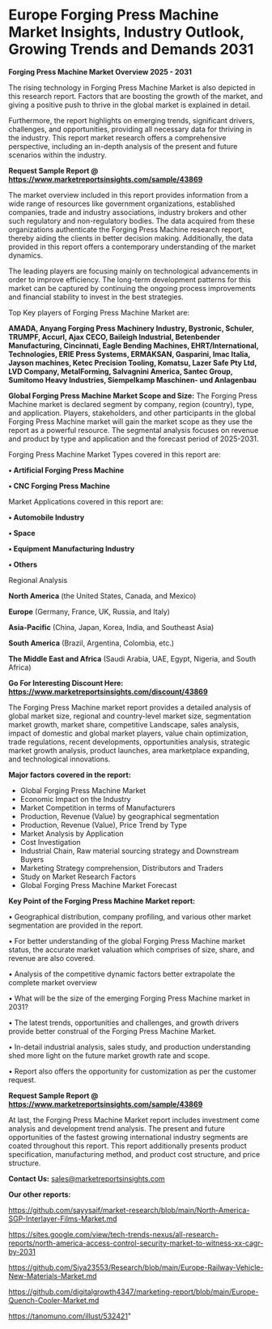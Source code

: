# Europe Forging Press Machine Market Insights, Industry Outlook, Growing Trends and Demands 2031

<Strong> Forging Press Machine Market Overview 2025 - 2031</strong>

The rising technology in Forging Press Machine Market is also depicted in this research report. Factors that are boosting the growth of the market, and giving a positive push to thrive in the global market is explained in detail.

Furthermore, the report highlights on emerging trends, significant drivers, challenges, and opportunities, providing all necessary data for thriving in the industry. This report market research offers a comprehensive perspective, including an in-depth analysis of the present and future scenarios within the industry.

<strong>Request Sample Report @ <a href=https://www.marketreportsinsights.com/sample/43869>https://www.marketreportsinsights.com/sample/43869</a></strong>

The market overview included in this report provides information from a wide range of resources like government organizations, established companies, trade and industry associations, industry brokers and other such regulatory and non-regulatory bodies. The data acquired from these organizations authenticate the Forging Press Machine research report, thereby aiding the clients in better decision making. Additionally, the data provided in this report offers a contemporary understanding of the market dynamics.

The leading players are focusing mainly on technological advancements in order to improve efficiency. The long-term development patterns for this market can be captured by continuing the ongoing process improvements and financial stability to invest in the best strategies.

Top Key players of Forging Press Machine Market are:

<strong>AMADA, Anyang Forging Press Machinery Industry, Bystronic, Schuler, TRUMPF, Accurl, Ajax CECO, Baileigh Industrial, Betenbender Manufacturing, Cincinnati, Eagle Bending Machines, EHRT/International, Technologies, ERIE Press Systems, ERMAKSAN, Gasparini, Imac Italia, Jayson machines, Ketec Precision Tooling, Komatsu, Lazer Safe Pty Ltd, LVD Company, MetalForming, Salvagnini America, Santec Group, Sumitomo Heavy Industries, Siempelkamp Maschinen- und Anlagenbau</strong>

<strong><b>Global Forging Press Machine Market Scope and Size:</b></strong>
The Forging Press Machine market is declared segment by company, region (country), type, and application. Players, stakeholders, and other participants in the global Forging Press Machine market will gain the market scope as they use the report as a powerful resource. The segmental analysis focuses on revenue and product by type and application and the forecast period of 2025-2031.

Forging Press Machine Market Types covered in this report are:

<strong>•  Artificial Forging Press Machine

•  CNC Forging Press Machine</strong>

Market Applications covered in this report are:

<strong>•  Automobile Industry

•  Space

•  Equipment Manufacturing Industry

•  Others</strong> 

Regional Analysis

<strong>North America</strong> (the United States, Canada, and Mexico)

<strong>Europe</strong> (Germany, France, UK, Russia, and Italy)

<strong>Asia-Pacific</strong> (China, Japan, Korea, India, and Southeast Asia)

<strong>South America</strong> (Brazil, Argentina, Colombia, etc.)

<strong>The Middle East and Africa</strong> (Saudi Arabia, UAE, Egypt, Nigeria, and South Africa)

<strong>Go For Interesting Discount Here: <a href=https://www.marketreportsinsights.com/discount/43869>https://www.marketreportsinsights.com/discount/43869</a></strong>

The Forging Press Machine market report provides a detailed analysis of global market size, regional and country-level market size, segmentation market growth, market share, competitive Landscape, sales analysis, impact of domestic and global market players, value chain optimization, trade regulations, recent developments, opportunities analysis, strategic market growth analysis, product launches, area marketplace expanding, and technological innovations.

<strong><b>Major factors covered in the report:</b></strong>
<ul>
  <li>Global Forging Press Machine Market </li>
  <li>Economic Impact on the Industry</li>
  <li>Market Competition in terms of Manufacturers</li>
  <li>Production, Revenue (Value) by geographical segmentation</li>
  <li>Production, Revenue (Value), Price Trend by Type</li>
  <li>Market Analysis by Application</li>
  <li>Cost Investigation</li>
  <li>Industrial Chain, Raw material sourcing strategy and Downstream Buyers</li>
  <li>Marketing Strategy comprehension, Distributors and Traders</li>
  <li>Study on Market Research Factors</li>
  <li>Global Forging Press Machine Market Forecast</li>
</ul>

<strong><b>Key Point of the Forging Press Machine Market report:</b></strong>

• Geographical distribution, company profiling, and various other market segmentation are provided in the report.

• For better understanding of the global Forging Press Machine market status, the accurate market valuation which comprises of size, share, and revenue are also covered.

• Analysis of the competitive dynamic factors better extrapolate the complete market overview

• What will be the size of the emerging Forging Press Machine market in 2031?

• The latest trends, opportunities and challenges, and growth drivers provide better construal of the Forging Press Machine Market.

• In-detail industrial analysis, sales study, and production understanding shed more light on the future market growth rate and scope.

• Report also offers the opportunity for customization as per the customer request.

<strong>Request Sample Report @ <a href=https://www.marketreportsinsights.com/sample/43869>https://www.marketreportsinsights.com/sample/43869</a></strong>

At last, the Forging Press Machine Market report includes investment come analysis and development trend analysis. The present and future opportunities of the fastest growing international industry segments are coated throughout this report. This report additionally presents product specification, manufacturing method, and product cost structure, and price structure.

<strong>Contact Us:</strong>
sales@marketreportsinsights.com

<strong>Our other reports:</strong>

<a href=https://github.com/sayysaif/market-research/blob/main/North-America-SGP-Interlayer-Films-Market.md>https://github.com/sayysaif/market-research/blob/main/North-America-SGP-Interlayer-Films-Market.md</a>

<a href=https://sites.google.com/view/tech-trends-nexus/all-research-reports/north-america-access-control-security-market-to-witness-xx-cagr-by-2031>https://sites.google.com/view/tech-trends-nexus/all-research-reports/north-america-access-control-security-market-to-witness-xx-cagr-by-2031</a>

<a href=https://github.com/Siya23553/Research/blob/main/Europe-Railway-Vehicle-New-Materials-Market.md>https://github.com/Siya23553/Research/blob/main/Europe-Railway-Vehicle-New-Materials-Market.md</a>

<a href=https://github.com/digitalgrowth4347/marketing-report/blob/main/Europe-Quench-Cooler-Market.md>https://github.com/digitalgrowth4347/marketing-report/blob/main/Europe-Quench-Cooler-Market.md</a>

<a href=https://tanomuno.com/illust/532421>https://tanomuno.com/illust/532421</a>"
